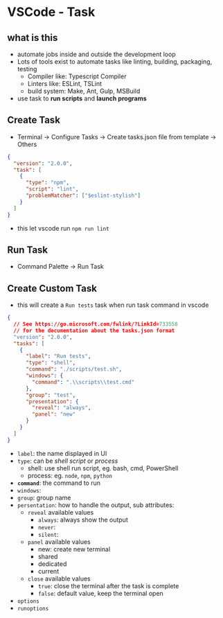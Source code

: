 # VSCode - Task

## what is this

- automate jobs inside and outside the development loop
- Lots of tools exist to automate tasks like linting, building, packaging, testing
  - Compiler like: Typescript Compiler
  - Linters like: ESLint, TSLint
  - build system: Make, Ant, Gulp, MSBuild
- use task to **run scripts** and **launch programs**

## Create Task

- Terminal -> Configure Tasks -> Create tasks.json file from template -> Others

```json
{
  "version": "2.0.0",
  "task": [
    {
      "type": "npm",
      "script": "lint",
      "problemMatcher": ["$eslint-stylish"]
    }
  ]
}
```

- this let vscode run `npm run lint`

## Run Task

- Command Palette -> Run Task

## Create Custom Task

- this will create a `Run tests` task when run task command in vscode

```json
{
  // See https://go.microsoft.com/fwlink/?LinkId=733558
  // for the documentation about the tasks.json format
  "version": "2.0.0",
  "tasks": [
    {
      "label": "Run tests",
      "type": "shell",
      "command": "./scripts/test.sh",
      "windows": {
        "command": ".\\scripts\\test.cmd"
      },
      "group": "test",
      "presentation": {
        "reveal": "always",
        "panel": "new"
      }
    }
  ]
}
```

- `label`: the name displayed in UI
- `type`: can be *shell script* or *process*
  - shell: use shell run script, eg. bash, cmd, PowerShell
  - process: eg. `node`, `npm`, `python`
- **`command`**: the command to run
- `windows`: 
- `group`: group name
- `persentation`: how to handle the output, sub attributes:
  - `reveal` available values
    - `always`: always show the output
    - `never`:
    - `silent`: 
  - `panel` available values
    - new: create new terminal
    - shared
    - dedicated
    - current
  - `close` available values
    - `true`: close the terminal after the task is complete
    - `false`: default value, keep the terminal open
- `options`
- `runoptions`

